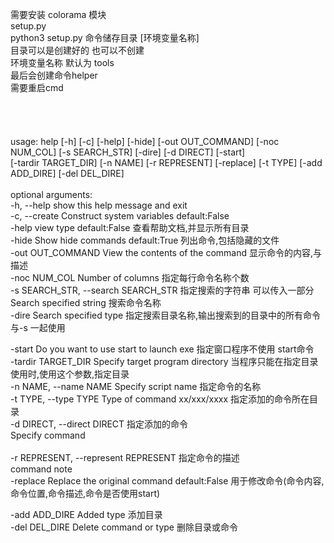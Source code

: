 需要安装 colorama 模块<br>
setup.py<br>
    python3 setup.py 命令储存目录 [环境变量名称]<br>
        目录可以是创建好的 也可以不创建 <br>
        环境变量名称 默认为 tools<br>
        最后会创建命令helper<br>
        需要重启cmd<br>
<br>
<br>
<br>
<br>
usage: help [-h] [-c] [-help] [-hide] [-out OUT_COMMAND] [-noc NUM_COL] [-s SEARCH_STR] [-dire] [-d DIRECT] [-start]<br>
            [-tardir TARGET_DIR] [-n NAME] [-r REPRESENT] [-replace] [-t TYPE] [-add ADD_DIRE] [-del DEL_DIRE]<br>
<br>
optional arguments:<br>
  -h, --help            show this help message and exit<br>
  -c, --create          Construct system variables default:False<br>
  -help                 view type default:False     查看帮助文档,并显示所有目录<br> 
  -hide                 Show hide commands default:True    列出命令,包括隐藏的文件<br>
  -out OUT_COMMAND      View the contents of the command    显示命令的内容,与描述<br>
   -noc NUM_COL         Number of columns  指定每行命令名称个数<br>
  -s SEARCH_STR, --search SEARCH_STR    指定搜索的字符串 可以传入一部分<br>
                        Search specified string    搜索命令名称<br>
  -dire                 Search specified type   指定搜索目录名称,输出搜索到的目录中的所有命令  与-s 一起使用<br>
  
  -start                Do you want to use start to launch exe    指定窗口程序不使用 start命令<br>
  -tardir TARGET_DIR    Specify target program directory    当程序只能在指定目录使用时,使用这个参数,指定目录<br>
  -n NAME, --name NAME  Specify script name    指定命令的名称<br>
  -t TYPE, --type TYPE  Type of command xx/xxx/xxxx    指定添加的命令所在目录<br>
  -d DIRECT, --direct DIRECT    指定添加的命令<br>
                        Specify command<br>                      
  -r REPRESENT, --represent REPRESENT    指定命令的描述<br>
                        command note<br>
  -replace              Replace the original command default:False    用于修改命令(命令内容,命令位置,命令描述,命令是否使用start)<br>
  
  -add ADD_DIRE         Added type    添加目录<br>
  -del DEL_DIRE         Delete command or type    删除目录或命令<br>
